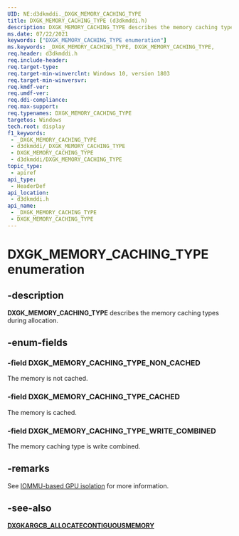 ```yaml
---
UID: NE:d3dkmddi._DXGK_MEMORY_CACHING_TYPE
title: DXGK_MEMORY_CACHING_TYPE (d3dkmddi.h)
description: DXGK_MEMORY_CACHING_TYPE describes the memory caching types during allocation.
ms.date: 07/22/2021
keywords: ["DXGK_MEMORY_CACHING_TYPE enumeration"]
ms.keywords: _DXGK_MEMORY_CACHING_TYPE, DXGK_MEMORY_CACHING_TYPE,
req.header: d3dkmddi.h
req.include-header: 
req.target-type: 
req.target-min-winverclnt: Windows 10, version 1803
req.target-min-winversvr: 
req.kmdf-ver: 
req.umdf-ver: 
req.ddi-compliance: 
req.max-support: 
req.typenames: DXGK_MEMORY_CACHING_TYPE
targetos: Windows
tech.root: display
f1_keywords:
 - _DXGK_MEMORY_CACHING_TYPE
 - d3dkmddi/_DXGK_MEMORY_CACHING_TYPE
 - DXGK_MEMORY_CACHING_TYPE
 - d3dkmddi/DXGK_MEMORY_CACHING_TYPE
topic_type:
 - apiref
api_type:
 - HeaderDef
api_location:
 - d3dkmddi.h
api_name:
 - _DXGK_MEMORY_CACHING_TYPE
 - DXGK_MEMORY_CACHING_TYPE
---
```


# DXGK_MEMORY_CACHING_TYPE enumeration

## -description

**DXGK_MEMORY_CACHING_TYPE** describes the memory caching types during allocation.

## -enum-fields

### -field DXGK_MEMORY_CACHING_TYPE_NON_CACHED

The memory is not cached.

### -field DXGK_MEMORY_CACHING_TYPE_CACHED

The memory is cached.

### -field DXGK_MEMORY_CACHING_TYPE_WRITE_COMBINED

The memory caching type is write combined.

## -remarks

See [IOMMU-based GPU isolation](/windows-hardware/drivers/display/iommu-based-gpu-isolation) for more information.

## -see-also

[**DXGKARGCB_ALLOCATECONTIGUOUSMEMORY**](./ns-d3dkmddi-_dxgkargcb_allocatecontiguousmemory.md)